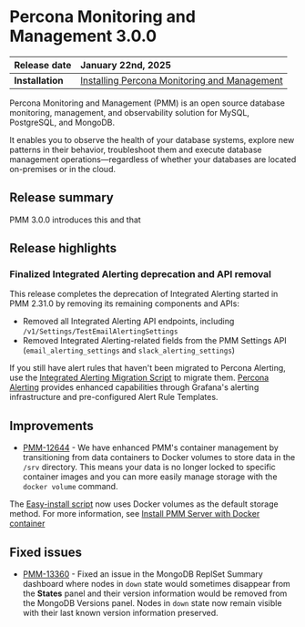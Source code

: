 # Percona Monitoring and Management 3.0.0 

| **Release date** | January 22nd, 2025                                                                                  |
| ----------------- | :---------------------------------------------------------------------------------------------- |
| **Installation** | [Installing Percona Monitoring and Management](../quickstart/index.md) |

Percona Monitoring and Management (PMM) is an open source database monitoring, management, and observability solution for MySQL, PostgreSQL, and MongoDB.

It enables you to observe the health of your database systems, explore new patterns in their behavior, troubleshoot them and execute database management operations—regardless of whether your databases are located on-premises or in the cloud.

## Release summary
PMM 3.0.0 introduces this and that


## Release highlights

### Finalized Integrated Alerting deprecation and API removal

This release completes the deprecation of Integrated Alerting started in PMM 2.31.0 by removing its remaining components and APIs:

- Removed all Integrated Alerting API endpoints, including `/v1/Settings/TestEmailAlertingSettings`
- Removed Integrated Alerting-related fields from the PMM Settings API (`email_alerting_settings` and `slack_alerting_settings`)

If you still have alert rules that haven't been migrated to Percona Alerting, use the [Integrated Alerting Migration Script](https://github.com/percona/pmm/blob/main/ia_migration.py) to migrate them. [Percona Alerting](../alert/index.md) provides enhanced capabilities through Grafana's alerting infrastructure and pre-configured Alert Rule Templates.


## Improvements

- [PMM-12644](https://perconadev.atlassian.net/browse/PMM-12644) - We have enhanced PMM's container management by transitioning from data containers to Docker volumes to store data in the `/srv` directory. This means your data is no longer locked to specific container images and you can more easily manage storage with the `docker volume` command. 

The [Easy-install script](../install-pmm/install-pmm-server/baremetal/docker/easy-install.md) now uses Docker volumes as the default storage method. For more information, see [Install PMM Server with Docker container](../install-pmm/install-pmm-server/baremetal/docker/index.md.)

## Fixed issues

- [PMM-13360](https://perconadev.atlassian.net/browse/PMM-13360) - Fixed an issue in the MongoDB ReplSet Summary dashboard where nodes in `down` state would sometimes disappear from the **States** panel and their version information would be removed from the MongoDB Versions panel. Nodes in `down` state now remain visible with their last known version information preserved.